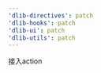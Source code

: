 ```yaml
---
'dlib-directives': patch
'dlib-hooks': patch
'dlib-ui': patch
'dlib-utils': patch
---
```


接入action

